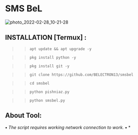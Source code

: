 # SMS BeL

![photo_2022-02-28_10-21-28](https://user-images.githubusercontent.com/80569235/155937590-e1accb15-adf4-4955-a0b4-57361c09c65f.jpg)

## INSTALLATION [Termux] :
>> `apt update && apt upgrade -y`

>> `pkg install python -y`

>> `pkg install git -y`

>> `git clone https://github.com/BELECTRON13/smsbel`

>> `cd smsbel`

>> `python pishniaz.py`

>> `python smsbel.py`

## About Tool:
**•** *The script requires working network connection to work.*
**•** *

